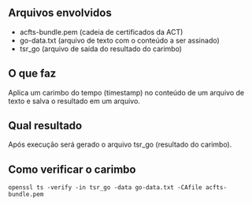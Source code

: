 
## Arquivos envolvidos

- acfts-bundle.pem (cadeia de certificados da ACT)
- go-data.txt (arquivo de texto com o conteúdo a ser assinado)
- tsr_go (arquivo de saída do resultado do carimbo)

## O que faz

Aplica um carimbo do tempo (timestamp) no conteúdo de um arquivo de texto e salva o resultado em um arquivo.

## Qual resultado

Após execução será gerado o arquivo tsr_go (resultado do carimbo).

## Como verificar o carimbo

```
openssl ts -verify -in tsr_go -data go-data.txt -CAfile acfts-bundle.pem
```
